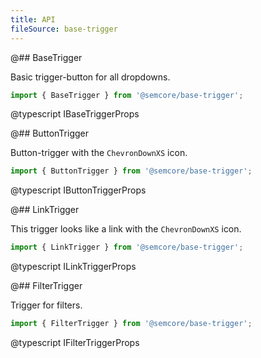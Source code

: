 ```yaml
---
title: API
fileSource: base-trigger
---
```


@## BaseTrigger

Basic trigger-button for all dropdowns.

```js
import { BaseTrigger } from '@semcore/base-trigger';
```

@typescript IBaseTriggerProps

@## ButtonTrigger

Button-trigger with the `ChevronDownXS` icon.

```js
import { ButtonTrigger } from '@semcore/base-trigger';
```

@typescript IButtonTriggerProps

@## LinkTrigger

This trigger looks like a link with the `ChevronDownXS` icon.

```js
import { LinkTrigger } from '@semcore/base-trigger';
```

@typescript ILinkTriggerProps

@## FilterTrigger

Trigger for filters.

```js
import { FilterTrigger } from '@semcore/base-trigger';
```

@typescript IFilterTriggerProps
